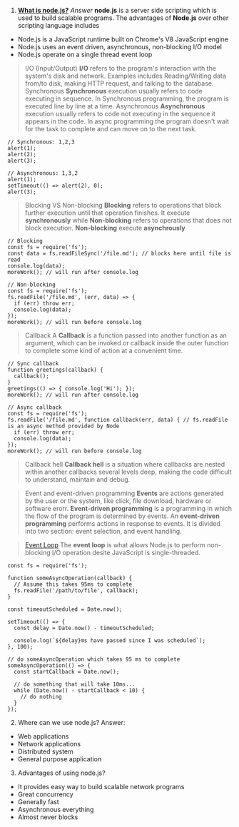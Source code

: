 1. **[What is node.js?](https://www.freecodecamp.org/news/node-js-what-when-where-why-how-ab8424886e2/)**
  _Answer_
  **node.js** is a server side scripting which is used to build scalable programs. The advantages of **Node.js** over other scripting language includes
  - Node.js is a JavaScript runtime built on Chrome's V8 JavaScript engine
  - Node.js uses an event driven, asynchronous, non-blocking I/O model
  - Node.js operate on a single thread event loop
  > I/O (Input/Output)
  **I/O** refers to the program's interaction with the system's disk and network. Examples includes Reading/Writing data from/to disk, making HTTP request, and talking to the database.
  > Synchronous
  **Synchronous** execution usually refers to code executing in sequence. In Synchronous programming, the program is executed line by line at a time.
  > Asynchronous
  **Asynchronous** execution usually refers to code not executing in the sequence it appears in the code. In async programming the program doesn't wait for the task to complete and can move on to the next task.
  ```
  // Synchronous: 1,2,3
  alert(1);
  alert(2);
  alert(3);

  // Asynchronous: 1,3,2
  alert(1);
  setTimeout(() => alert(2), 0);
  alert(3);
  ```
  > Blocking VS Non-blocking
  **Blocking** refers to operations that block further execution until that operation finishes. It execute **synchronously** while **Non-blocking** refers to operations that does not block execution. **Non-blocking** execute **asynchrously**

  ```
  // Blocking
  const fs = require('fs');
  const data = fs.readFileSync('/file.md'); // blocks here until file is read
  console.log(data);
  moreWork(); // will run after console.log

  // Non-blocking
  const fs = require('fs');
  fs.readFile('/file.md', (err, data) => {
    if (err) throw err;
    console.log(data);
  });
  moreWork(); // will run before console.log
  ```
  > Callback
  A **Callback** is a function passed into another function as an argument, which can be invoked or callback inside the outer function to complete some kind of action at a convenient time.
  ```
  // Sync callback
  function greetings(callback) {
    callback();
  }
  greetings(() => { console.log('Hi'); });
  moreWork(); // will run after console.log

  // Async callback
  const fs = require('fs');
  fs.readFile('/file.md', function callback(err, data) { // fs.readFile is an async method provided by Node
    if (err) throw err;
    console.log(data);
  });
  moreWork(); // will run before console.log
  ```
  > Callback hell
  **Callback hell** is a situation where callbacks are nested within another callbacks several levels deep, making the code difficult to understand, maintain and debug.

  > Event and event-driven programming
  **Events** are actions generated by the user or the system, like click, file download, hardware or software erorr.
  **Event-driven programming** is a programming in which the flow of the program is determined by events. An **event-driven programming** performs actions in response to events. It is divided into two section: event selection, and event handling.

  > [Event Loop](https://nodejs.org/de/docs/guides/event-loop-timers-and-nexttick/#what-is-the-event-loop)
  The **event loop** is what allows Node.js to perform non-blocking I/O operation desite JavaScript is single-threaded.

  ```
  const fs = require('fs');

  function someAsyncOperation(callback) {
    // Assume this takes 95ms to complete
    fs.readFile('/path/to/file', callback);
  }

  const timeoutScheduled = Date.now();

  setTimeout(() => {
    const delay = Date.now() - timeoutScheduled;

    console.log(`${delay}ms have passed since I was scheduled`);
  }, 100);

  // do someAsyncOperation which takes 95 ms to complete
  someAsyncOperation(() => {
    const startCallback = Date.now();

    // do something that will take 10ms...
    while (Date.now() - startCallback < 10) {
      // do nothing
    }
  });
  ```
2. Where can we use node.js?
  Answer:
  - Web applications
  - Network applications
  - Distributed system
  - General purpose application
3. Advantages of using node.js?
  - It provides easy way to build scalable network programs
  - Great concurrency
  - Generally fast
  - Asynchronous everything
  - Almost never blocks
